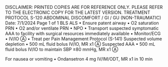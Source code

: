 DISCLAIMER: PRINTED COPIES ARE FOR REFERENCE ONLY. PLEASE REFER TO THE ELECTRONIC COPY FOR THE LATEST VERSION.
TREATMENT PROTOCOL S-120
ABDOMINAL DISCOMFORT / GI / GU
(NON-TRAUMATIC)
Date: 7/1/2024 Page 1 of 1
BLS ALS
• Ensure patent airway
• O2 saturation PRN
• O2 and/or ventilate PRN
• NPO
• Transport suspected symptomatic AAA
to facility with surgical resources
immediately available
• Monitor/ECG
• IV/IO Ⓐ
• Treat per Pain Management Protocol (S-141)
Suspected volume depletion
• 500 mL fluid bolus IV/IO, MR x1 Ⓐ
Suspected AAA
• 500 mL fluid bolus IV/IO to maintain SBP ≥80 mmHg, MR x1 Ⓐ

For nausea or vomiting
• Ondansetron 4 mg IV/IM/ODT, MR x1 in 10 min

